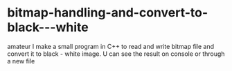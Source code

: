 # bitmap-handling-and-convert-to-black---white
amateur
I make a small program in C++ to read and write bitmap file and convert it to black - white image. 
U can see the result on console or through a new file
